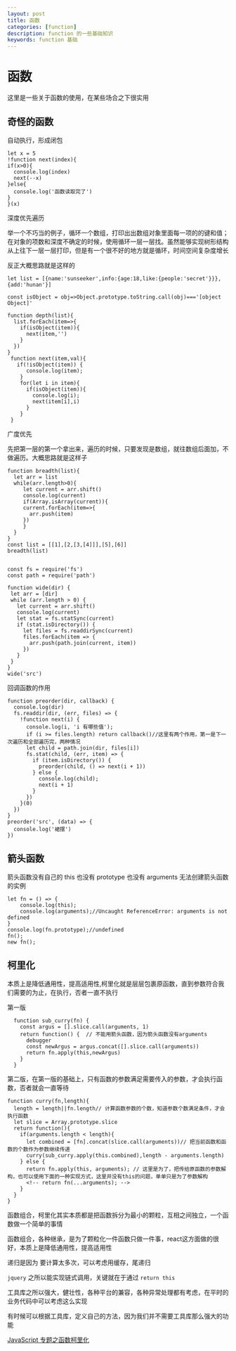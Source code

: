 ```yaml
---
layout: post
title: 函数
categories: [function]
description: function 的一些基础知识
keywords: function 基础
---
```


# 函数

这里是一些关于函数的使用，在某些场合之下很实用

## 奇怪的函数

自动执行，形成闭包

```
let x = 5
!function next(index){
if(x>0){
  console.log(index)
  next(--x)
}else{
  console.log('函数读取完了')
}
}(x)
```

深度优先遍历

举一个不巧当的例子，循环一个数组，打印出出数组对象里面每一项的的键和值；在对象的项数和深度不确定的时候，使用循环一层一层找。虽然能够实现树形结构从上往下一层一层打印，但是有一个很不好的地方就是循环，时间空间复杂度增长

反正大概思路就是这样的

```
let list = [{name:'sunseeker',info:{age:18,like:{people:'secret'}}},{add:'hunan'}]

const isObject = obj=>Object.prototype.toString.call(obj)==='[object Object]'

function depth(list){
  list.forEach(item=>{
    if(isObject(item)){
      next(item,'')
    }
  })
}
 function next(item,val){
   if(!isObject(item)) {
      console.log(item);
    }
    for(let i in item){
      if(isObject(item)){
        console.log(i);
        next(item[i],i)
      }
    }
 }
```

广度优先

先把第一层的第一个拿出来，遍历的时候，只要发现是数组，就往数组后面加，不做遍历。大概思路就是这样子

```
function breadth(list){
  let arr = list
  while(arr.length>0){
     let current = arr.shift()
     console.log(current)
     if(Array.isArray(current)){
     current.forEach(item=>{
       arr.push(item)
     })
     }
  }
}
const list = [[1],[2,[3,[4]]],[5],[6]]
breadth(list)


const fs = require('fs')
const path = require('path')

function wide(dir) {
 let arr = [dir]
 while (arr.length > 0) {
   let current = arr.shift()
   console.log(current)
   let stat = fs.statSync(current)
   if (stat.isDirectory()) {
     let files = fs.readdirSync(current)
     files.forEach(item => {
       arr.push(path.join(current, item))
     })
   }
 }
}
wide('src')
```

回调函数的作用

```
function preorder(dir, callback) {
  console.log(dir)
  fs.readdir(dir, (err, files) => {
    !function next(i) {
      console.log(i, 'i 有哪些值');
      if (i >= files.length) return callback()//这里有两个作用，第一是下一次遍历和全部遍历完，两种情况
      let child = path.join(dir, files[i])
      fs.stat(child, (err, item) => {
        if (item.isDirectory()) {
          preorder(child, () => next(i + 1))
        } else {
          console.log(child);
          next(i + 1)
        }
      })
    }(0)
  })
}
preorder('src', (data) => {
  console.log('裙摆')
})
```

## 箭头函数

箭头函数没有自己的 this
也没有 prototype
也没有 arguments
无法创建箭头函数的实例

```
let fn = () => {
    console.log(this);
    console.log(arguments);//Uncaught ReferenceError: arguments is not defined
}
console.log(fn.prototype);//undefined
fn();
new fn();
```

## 柯里化

本质上是降低通用性，提高适用性,柯里化就是层层包裹原函数，直到参数符合我们需要的为止，在执行，否者一直不执行

第一版

```
  function sub_curry(fn) {
    const argus = [].slice.call(arguments, 1)
    return function() {  // 不能用箭头函数，因为箭头函数没有arguments
      debugger
      const newArgus = argus.concat([].slice.call(arguments))
      return fn.apply(this,newArgus)
    }
  }
```

第二版，在第一版的基础上，只有函数的参数满足需要传入的参数，才会执行函数，否者就会一直等待

```
function curry(fn,length){
  length = length||fn.length// 计算函数参数的个数，知道参数个数满足条件，才会执行函数
  let slice = Array.prototype.slice
  return function(){
    if(arguments.length < length){
      let combined = [fn].concat(slice.call(arguments))// 把当前函数和函数的个数作为参数继续传递
      curry(sub_curry.apply(this.combined),length - arguments.length)
    } else {
      return fn.apply(this, arguments); // 这里是为了，把传给原函数的参数解构，也可以使用下面的一种实现方式，这里并没有this的问题，单单只是为了参数解构
      <!-- return fn(...arguments); -->
    }
  }
}

```
函数组合，柯里化其实本质都是把函数拆分为最小的颗粒，互相之间独立，一个函数做一个简单的事情

函数组合，各种继承，是为了颗粒化一件函数只做一件事，react这方面做的很好，本质上是降低通用性，提高适用性

递归是因为 要计算太多次，可以考虑用缓存，尾递归

`jquery` 之所以能实现链式调用，关键就在于通过 `return this`

工具库之所以强大，健壮性，各种平台的兼容，各种异常处理都有考虑，在平时的业务代码中可以考虑这么实现

有时候可以根据工具库，定义自己的方法，因为我们并不需要工具库那么强大的功能

[JavaScript 专题之函数柯里化](https://github.com/mqyqingfeng/Blog/issues/42)
